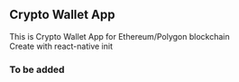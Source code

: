 ## Crypto Wallet App
This is  Crypto Wallet App for Ethereum/Polygon blockchain  
Create with react-native init

### To be added
